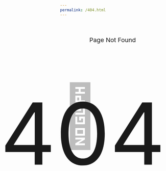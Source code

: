 ```yaml
---
permalink: /404.html
---
```

<p style="font-size:20vw;z-index: 0;position: relative;color: 0,0,0,0.25;color: rgba(0, 0, 0, 0.25);">👻</p>
<p style="font-size: 28vw;position: absolute;/* left: 0; */top: 43px;left: 41px;">404</p>
<p style="font-size: 2vw;position: absolute;<p style=&quot;font-size: 2vw;position: absolute;&quot;>Page Not Found</p>;top: 149px;left: 320px;">Page Not Found</p>
